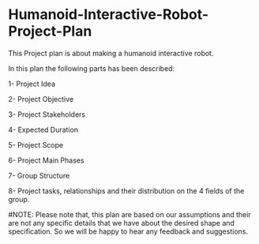 # Humanoid-Interactive-Robot-Project-Plan

This Project plan is about making a humanoid interactive robot.

In this plan the following parts has been described:

1- Project Idea

2- Project Objective

3- Project Stakeholders

4- Expected Duration 

5- Project Scope

6- Project Main Phases 

7- Group Structure

8- Project tasks, relationships and their distribution on the 4 fields of the group.




#NOTE: Please note that, this plan are based on our assumptions and their are not any specific details that we have about the desired shape and specification. So we will be happy to hear any feedback and suggestions.
